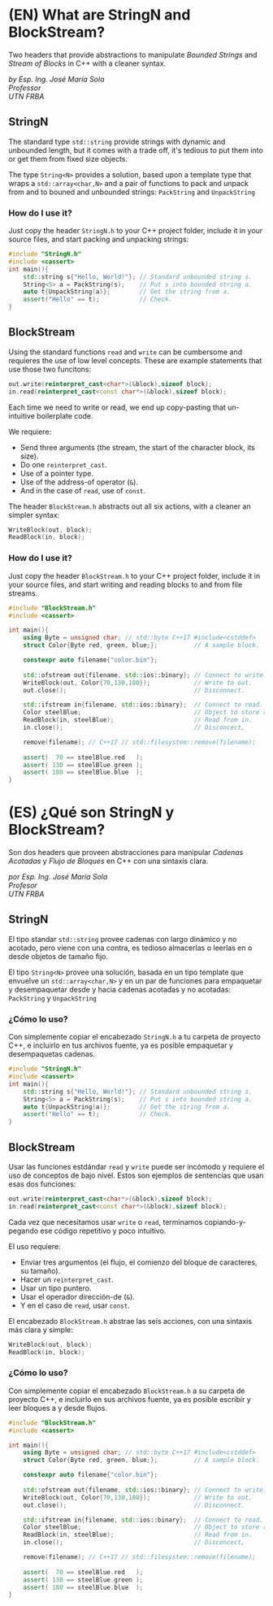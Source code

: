 # (EN) What are StringN and BlockStream?
Two headers that provide abstractions to manipulate *Bounded Strings* and *Stream of Blocks* in C++ with a cleaner syntax.

*by Esp. Ing. José María Sola  
Professor  
UTN FRBA*

## StringN
The standard type `std::string` provide strings with dynamic and unbounded length, but it comes with a trade off, it's tedious to put them into or get them from fixed size objects.

The type `String<N>` provides a solution, based upon a template type that wraps a `std::array<char,N>` and a pair of functions to pack and unpack from and to bouned and unbounded strings: `PackString` and `UnpackString`

### How do I use it?
Just copy the header `StringN.h` to your C++ project folder, include it in your source files, and start packing and unpacking strings:

```c++
#include "StringN.h"
#include <cassert>
int main(){
	std::string s{"Hello, World!"}; // Standard unbounded string s.
	String<5> a = PackString(s);    // Put s into bounded string a.
	auto t{UnpackString(a)};        // Get the string from a.
	assert("Hello" == t);           // Check.
}
```

## BlockStream
Using the standard functions `read` and `write` can be cumbersome and requieres the use of low level concepts. These are example statements that use those two funcitons:
```c++
out.write(reinterpret_cast<char*>(&block),sizeof block);
in.read(reinterpret_cast<const char*>(&block),sizeof block);
```

Each time we need to write or read, we end up copy-pasting that un-intuitive boilerplate code.

We requiere:
- Send three arguments (the stream, the start of the character block, its size).
- Do one `reinterpret_cast`.
- Use of a pointer type.
- Use of the address-of operator (`&`).
- And in the case of `read`, use of `const`.

The header `BlockStream.h` abstracts out all six actions, with a cleaner an simpler syntax:
```c++
WriteBlock(out, block);
ReadBlock(in, block);
```

### How do I use it?
Just copy the header `BlockStream.h` to your C++ project folder, include it in your source files, and start writing and reading blocks to and from file streams.

```c++
#include "BlockStream.h"
#include <cassert>

int main(){
	using Byte = unsigned char; // std::byte C++17 #include<cstddef>
	struct Color{Byte red, green, blue;};          // A sample block.

	constexpr auto filename{"color.bin"};
	
	std::ofstream out{filename, std::ios::binary}; // Connect to write.
	WriteBlock(out, Color{70,130,180});            // Write to out.
	out.close();                                   // Disconnect.

	std::ifstream in{filename, std::ios::binary};  // Connect to read.
	Color steelBlue;                               // Object to store read data.                   
	ReadBlock(in, steelBlue);                      // Read from in.
	in.close();                                    // Disconcect,

	remove(filename); // C++17 // std::filesystem::remove(filename); 
	
	assert(  70 == steelBlue.red   );
	assert( 130 == steelBlue.green );
	assert( 180 == steelBlue.blue  );
}
```

# (ES) ¿Qué son StringN y BlockStream?
Son dos headers que proveen abstracciones para manipular *Cadenas Acotadas* y *Flujo de Bloques* en C++ con una sintaxis clara.

*por Esp. Ing. José María Sola  
Profesor  
UTN FRBA*

## StringN
El tipo standar `std::string` provee cadenas con largo dinámico y no acotado, pero viene con una contra, es tedioso almacerlas o leerlas en o desde objetos de tamaño fijo.

El tipo `String<N>` provee una solución, basada en un tipo template que envuelve un  `std::array<char,N>` y en un par de funciones para empaquetar y desempaquetar desde y hacia cadenas acotadas y no acotadas: `PackString` y `UnpackString`

### ¿Cómo lo uso?
Con simplemente copiar el encabezado `StringN.h` a tu carpeta de proyecto C++, e incluirlo en tus archivos fuente, ya es posible empaquetar y desempaquetas cadenas.

```c++
#include "StringN.h"
#include <cassert>
int main(){
	std::string s{"Hello, World!"}; // Standard unbounded string s.
	String<5> a = PackString(s);    // Put s into bounded string a.
	auto t{UnpackString(a)};        // Get the string from a.
	assert("Hello" == t);           // Check.
}
```

## BlockStream
Usar las funciones estdándar `read` y `write` puede ser incómodo y requiere el uso de conceptos de bajo nivel. Estos son ejemplos de sentencias que usan esas dos funciones:
```c++
out.write(reinterpret_cast<char*>(&block),sizeof block);
in.read(reinterpret_cast<const char*>(&block),sizeof block);
```

Cada vez que necesitamos usar `write` o `read`, terminamos copiando-y-pegando ese código repetitivo y poco intuitivo.

El uso requiere:
- Enviar tres argumentos (el flujo, el comienzo del bloque de caracteres, su tamaño).
- Hacer un `reinterpret_cast`.
- Usar un tipo puntero.
- Usar el operador dirección-de (`&`).
- Y en el caso de `read`, usar `const`.

El encabezado `BlockStream.h` abstrae las seís acciones, con una sintaxis más clara y simple:
```c++
WriteBlock(out, block);
ReadBlock(in, block);
```

### ¿Cómo lo uso?
Con simplemente copiar el encabezado `BlockStream.h` a su carpeta de proyecto C++, e incluirlo en sus archivos fuente, ya es posible escribir y leer bloques a y desde flujos.

```c++
#include "BlockStream.h"
#include <cassert>

int main(){
	using Byte = unsigned char; // std::byte C++17 #include<cstddef>
	struct Color{Byte red, green, blue;};          // A sample block.

	constexpr auto filename{"color.bin"};
	
	std::ofstream out{filename, std::ios::binary}; // Connect to write.
	WriteBlock(out, Color{70,130,180});            // Write to out.
	out.close();                                   // Disconnect.

	std::ifstream in{filename, std::ios::binary};  // Connect to read.
	Color steelBlue;                               // Object to store read data.                   
	ReadBlock(in, steelBlue);                      // Read from in.
	in.close();                                    // Disconcect,

	remove(filename); // C++17 // std::filesystem::remove(filename); 
	
	assert(  70 == steelBlue.red   );
	assert( 130 == steelBlue.green );
	assert( 180 == steelBlue.blue  );
}
```